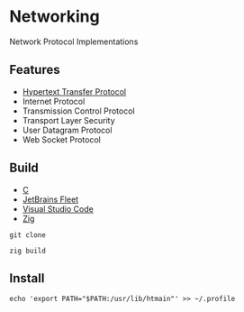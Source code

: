 [C Language]: https://learn.microsoft.com/en-us/cpp/c-language
[Fleet]: https://jetbrains.com/fleet/
[Hypertext Transfer Protocol]: https://developer.mozilla.org/en-US/docs/Web/HTTP
[VSCode]: https://code.visualstudio.com/docs
[Zig Language]: https://ziglang.org/

# Networking

Network Protocol Implementations

## Features

- [Hypertext Transfer Protocol][Hypertext Transfer Protocol]
- Internet Protocol
- Transmission Control Protocol
- Transport Layer Security
- User Datagram Protocol
- Web Socket Protocol

## Build

- [C][C Language]
- [JetBrains Fleet][Fleet]
- [Visual Studio Code][VSCode]
- [Zig][Zig Language]

```shell
git clone

zig build
```

## Install

```shell
echo 'export PATH="$PATH:/usr/lib/htmain"' >> ~/.profile
```